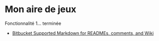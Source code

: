 # Mon aire de jeux #

Fonctionnalité 1... terminée

* [Bitbucket Supported Markdown for READMEs, comments, and Wiki](https://bitbucket.org/tutorials/markdowndemo)

